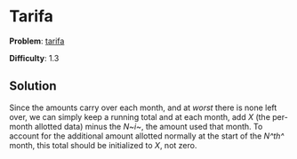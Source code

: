 # Tarifa

**Problem**: [tarifa](https://open.kattis.com/problems/tarifa)

**Difficulty**: 1.3

## Solution

Since the amounts carry over each month, and at *worst* there is none left over, we can simply 
keep a running total and at each month, add *X* (the per-month allotted data) minus the *N~i~*, the
amount used that month. To account for the additional amount allotted normally at the start of the
*N^th^* month, this total should be initialized to *X*, not zero.
